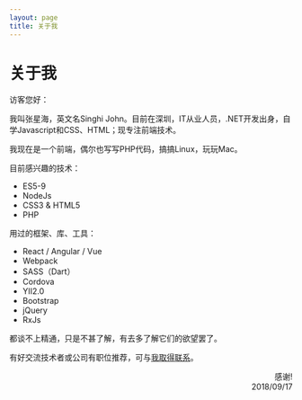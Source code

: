 ```yaml
---
layout: page
title: 关于我
---
```


# 关于我

访客您好：

我叫张星海，英文名Singhi John。目前在深圳，IT从业人员，.NET开发出身，自学Javascript和CSS、HTML；现专注前端技术。

我现在是一个前端，偶尔也写写PHP代码，搞搞Linux，玩玩Mac。

目前感兴趣的技术：

- ES5-9
- NodeJs
- CSS3 & HTML5
- PHP

用过的框架、库、工具：

- React / Angular / Vue
- Webpack
- SASS（Dart）
- Cordova
- YII2.0
- Bootstrap
- jQuery
- RxJs

都谈不上精通，只是不甚了解，有去多了解它们的欲望罢了。

有好交流技术者或公司有职位推荐，可与[我取得联系](/contact)。

<p style="text-align: right">
感谢!
<br>  
2018/09/17
</p>
